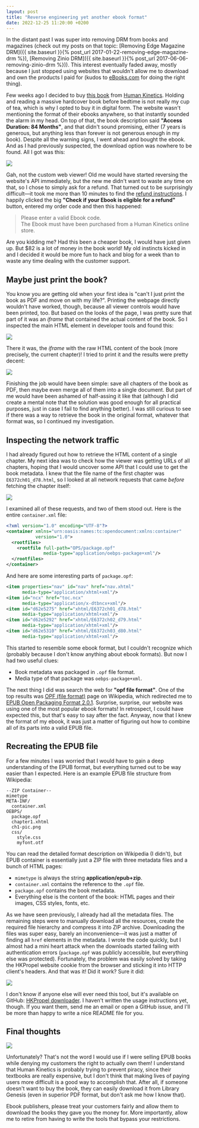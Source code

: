 ```yaml
---
layout: post
title: "Reverse engineering yet another ebook format"
date: 2022-12-25 11:20:00 +0200
---
```

In the distant past I was super into removing DRM from books
and magazines (check out my posts on that topic:
[Removing Edge Magazine DRM]({{ site.baseurl }}{% post_url 2017-01-22-removing-edge-magazine-drm %}),
[Removing Zinio DRM]({{ site.baseurl }}{% post_url 2017-06-06-removing-zinio-drm %})).
This interest eventually faded away, mostly because I just stopped using websites
that wouldn't allow me to download and own the products I paid for (kudos to
[eBooks.com](https://www.ebooks.com/) for doing the right thing).

Few weeks ago I decided to buy [this book](https://us.humankinetics.com/products/essentials-of-strength-training-and-conditioning-4th-edition-with-hkpropel-access)
from [Human Kinetics](https://us.humankinetics.com/). Holding and reading a massive hardcover
book before bedtime is not really my cup of tea, which is why I opted to buy
it in digital form. The website wasn't mentioning the format of their ebooks anywhere,
so that instantly sounded the alarm in my head. On top of that, the book description
said **"Access Duration: 84 Months"**, and that didn't sound promising, either (7 years
is generous, but anything less than forever is not generous enough in my book). Despite
all the warning signs, I went ahead and bought the ebook. And as I had previously
suspected, the download option was nowhere to be found. All I got was this:

![](/assets/img/2022-12-25-viewer.png)

Gah, not the custom web viewer! Old me would have started reversing the website's API
immediately, but the new me didn't want to waste any time on that, so I chose to
simply ask for a refund. That turned out to be surprisingly difficult—it took me more
than 10 minutes to find the
[refund instructions](https://us.humankinetics.com/pages/ebook-faqs#headingRefund).
I happily clicked the big **"Check if your Ebook is eligible for a refund"** button,
entered my order code and then this happened:

>Please enter a valid Ebook code. <br>
>The Ebook must have been purchased from a Human Kinetics online store.

Are you kidding me? Had this been a cheaper book, I would have just given up.
But $82 is a lot of money in the book world! My old instincts kicked in and I decided
it would be more fun to hack and blog for a week than to waste any time dealing with the
customer support.

## Maybe just print the book?

You know you are getting old when your first idea is "can't I just print the book as
PDF and move on with my life?". Printing the webpage directly wouldn't have worked,
though, because all viewer controls would have been printed, too. But based on the
looks of the page, I was pretty sure that part of it was an *iframe* that contained
the actual content of the book. So I inspected the main HTML element in developer
tools and found this:

![](/assets/img/2022-12-25-iframe.png)

There it was, the *iframe* with the raw HTML content of the book (more precisely,
the current chapter)! I tried to print it and the results were pretty decent:

![](/assets/img/2022-12-25-print.png)

Finishing the job would have been simple: save all chapters of the book as PDF, then
maybe even merge all of them into a single document. But part of me would have been
ashamed of half-assing it like that (although I did create a mental note that the solution
was good enough for all practical purposes, just in case I fail to find anything
better). I was still curious to see if there was a way to retrieve the book in the
original format, whatever that format was, so I continued my investigation.

## Inspecting the network traffic

I had already figured out how to retrieve the HTML content of a single chapter.
My next idea was to check how the viewer was getting URLs of all chapters, hoping
that I would uncover some API that I could use to get the book metadata. I knew
that the file name of the first chapter was `E6372ch01_d78.html`, so I looked at
all network requests that came *before* fetching the chapter itself:

![](/assets/img/2022-12-25-network.png)

I examined all of these requests, and two of them stood out. Here
is the entire `container.xml` file:

```xml
<?xml version="1.0" encoding="UTF-8"?>
<container xmlns="urn:oasis:names:tc:opendocument:xmlns:container"
           version="1.0">
  <rootfiles>
    <rootfile full-path="OPS/package.opf"
              media-type="application/oebps-package+xml"/>
  </rootfiles>
</container>
```

And here are some interesting parts of `package.opf`:

```xml
<item properties="nav" id="nav" href="nav.xhtml"
      media-type="application/xhtml+xml"/>
<item id="ncx" href="toc.ncx"
      media-type="application/x-dtbncx+xml"/>
<item id="d62e5275" href="xhtml/E6372ch01_d78.html"
      media-type="application/xhtml+xml"/>
<item id="d62e5292" href="xhtml/E6372ch02_d79.html"
      media-type="application/xhtml+xml"/>
<item id="d62e5310" href="xhtml/E6372ch03_d80.html"
      media-type="application/xhtml+xml"/>
```

This started to resemble some ebook format, but I couldn't recognize which (probably
because I don't know anything about ebook formats). But now I had two useful clues:

- Book metadata was packaged in `.opf` file format.
- Media type of that package was `oebps-package+xml`.

The next thing I did was search the web for **"opf file format"**. One of
the top results was
[OPF (file format)](https://en.wikipedia.org/?title=OPF_(file_format)&redirect=no)
page on Wikipedia, which redirected me to
[EPUB Open Packaging Format 2.0.1](https://en.wikipedia.org/wiki/EPUB#Open_Packaging_Format_2.0.1).
Surprise, surprise, our website was using one of the most popular ebook formats!
In retrospect, I could have expected this, but that's easy to say after the fact.
Anyway, now that I knew the format of my ebook, it was just a matter of figuring
out how to combine all of its parts into a valid EPUB file.

## Recreating the EPUB file

For a few minutes I was worried that I would have to gain a deep understanding of
the EPUB format, but everything turned out to be way easier than I expected. Here
is an example EPUB file structure from Wikipedia:

```
--ZIP Container--
mimetype
META-INF/
  container.xml
OEBPS/
  package.opf
  chapter1.xhtml
  ch1-pic.png
  css/
    style.css
    myfont.otf
```

You can read the detailed format description on Wikipedia (I didn't), but EPUB
container is essentially just a ZIP file with three metadata files and a bunch
of HTML pages:

- `mimetype` is always the string **application/epub+zip**.
- `container.xml` contains the reference to the `.opf` file.
- `package.opf` contains the book metadata.
- Everything else is the content of the book: HTML pages and their images, CSS styles, fonts, etc.

As we have seen previously, I already had all the metadata files. The remaining steps
were to manually download all the resources, create the required file hierarchy and
compress it into ZIP archive. Downloading the files was super easy, barely an inconvenience—it
was just a matter of finding all `href` elements in the metadata. I wrote the code quickly, but
I almost had a mini heart attack when the downloads started failing with authentication errors
(`package.opf` was publicly accessible, but everything else was protected). Fortunately,
the problem was easily solved by taking the HKPropel website cookie from the browser
and sticking it into HTTP client's headers. And that was it! Did it work? Sure it did:

![](/assets/img/2022-12-25-books-app.png)

I don't know if anyone else will ever need this tool, but it's available on GitHub:
[HKPropel downloader](https://github.com/Metalnem/hkpropel-downloader). I
haven't written the usage instructions yet, though. If you want them, send me
an email or open a GitHub issue, and I'll be more than happy to write a nice
README file for you.

## Final thoughts

![](/assets/img/2022-12-25-unfortunately.png)

Unfortunately? That's not the word I would use if I were selling EPUB books
while denying my customers the right to actually own them! I understand that Human Kinetics
is probably trying to prevent piracy, since their textbooks are really expensive,
but I don't think that making lives of paying users more difficult is a good way to
accomplish that. After all, if someone doesn't want to buy the book, they can easily
download it from Library Genesis (even in superior PDF format, but don't ask me how
I know that).

Ebook publishers, please treat your customers fairly and allow them to download the
books they gave you the money for. More importantly, allow me to retire from having
to write the tools that bypass your restrictions.
